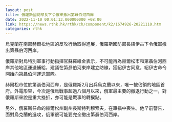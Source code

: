 ```yaml
---
layout: post
title: 俄羅斯國防部長下令俄軍撤出第聶伯河西岸
date: 2022-11-10 00:01:13.000000000 +08:00
link: https://news.rthk.hk/rthk/ch/component/k2/1674926-20221110.htm
categories: rthk
---
```


烏克蘭在南部赫爾松地區的反攻行動取得進展，俄羅斯國防部長紹伊古下令俄軍撤出第聶伯河西岸。

俄羅斯對烏特別軍事行動指揮官蘇羅維金表示，不可能再為赫爾松市和第聶伯河西岸其他地區運送補給，建議在第聶伯河東岸建立防線，獲紹伊古同意，紹伊古命令開始向第聶伯河運送軍隊。

赫爾松市位於第聶伯河西岸，是俄羅斯2月出兵烏克蘭以來，唯一被佔領的地區首府。外電形容，今次是俄烏戰事超過八個月以來，俄軍最主要的撤退行動之一，對俄羅斯來說是重大挫折，亦可能是戰事的轉捩點。

另外，俄羅斯任命的赫爾松州副州長斯特列穆索夫，在車禍中喪生。他早前警告，面對烏克蘭的進攻，俄軍很可能要完全撤出第聶伯河西岸。
